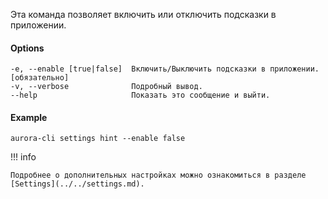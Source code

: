 Эта команда позволяет включить или отключить подсказки в приложении.

#### Options

```shell
-e, --enable [true|false]  Включить/Выключить подсказки в приложении. [обязательно]
-v, --verbose              Подробный вывод.
--help                     Показать это сообщение и выйти.
```

#### Example

```shell
aurora-cli settings hint --enable false
```

!!! info

    Подробнее о дополнительных настройках можно ознакомиться в разделе [Settings](../../settings.md).

